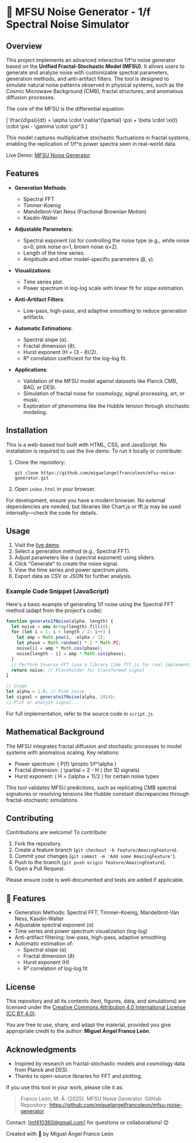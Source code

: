 # 🌌 MFSU Noise Generator - 1/f Spectral Noise Simulator

## Overview

This project implements an advanced interactive 1/f^α noise generator based on the **Unified Fractal-Stochastic Model (MFSU)**. It allows users to generate and analyze noise with customizable spectral parameters, generation methods, and anti-artifact filters. The tool is designed to simulate natural noise patterns observed in physical systems, such as the Cosmic Microwave Background (CMB), fractal structures, and anomalous diffusion processes.

The core of the MFSU is the differential equation:

\[ \frac{d\psi}{dt} = \alpha \cdot \nabla^{\partial} \psi + \beta \cdot \xi(t) \cdot \psi - \gamma \cdot \psi^3 \]

This model captures multiplicative stochastic fluctuations in fractal systems, enabling the replication of 1/f^α power spectra seen in real-world data.

Live Demo: [MFSU Noise Generator](https://miguelangelfrancoleon.github.io/mfsu-noise-generator/)

## Features

- **Generation Methods**:
  - Spectral FFT
  - Timmer-Koenig
  - Mandelbrot-Van Ness (Fractional Brownian Motion)
  - Kasdin-Walter

- **Adjustable Parameters**:
  - Spectral exponent (α) for controlling the noise type (e.g., white noise α=0, pink noise α=1, brown noise α=2).
  - Length of the time series.
  - Amplitude and other model-specific parameters (β, γ).

- **Visualizations**:
  - Time series plot.
  - Power spectrum in log-log scale with linear fit for slope estimation.

- **Anti-Artifact Filters**:
  - Low-pass, high-pass, and adaptive smoothing to reduce generation artifacts.

- **Automatic Estimations**:
  - Spectral slope (α).
  - Fractal dimension (∂).
  - Hurst exponent (H = (3 - ∂)/2).
  - R² correlation coefficient for the log-log fit.

- **Applications**:
  - Validation of the MFSU model against datasets like Planck CMB, BAO, or DESI.
  - Simulation of fractal noise for cosmology, signal processing, art, or music.
  - Exploration of phenomena like the Hubble tension through stochastic modeling.

## Installation

This is a web-based tool built with HTML, CSS, and JavaScript. No installation is required to use the live demo. To run it locally or contribute:

1. Clone the repository:
   ```
   git clone https://github.com/miguelangelfrancoleon/mfsu-noise-generator.git
   ```

2. Open `index.html` in your browser.

For development, ensure you have a modern browser. No external dependencies are needed, but libraries like Chart.js or fft.js may be used internally—check the code for details.

## Usage

1. Visit the [live demo](https://miguelangelfrancoleon.github.io/mfsu-noise-generator/).
2. Select a generation method (e.g., Spectral FFT).
3. Adjust parameters like α (spectral exponent) using sliders.
4. Click "Generate" to create the noise signal.
5. View the time series and power spectrum plots.
6. Export data as CSV or JSON for further analysis.

### Example Code Snippet (JavaScript)

Here's a basic example of generating 1/f noise using the Spectral FFT method (adapt from the project's code):

```javascript
function generate1fNoise(alpha, length) {
  let noise = new Array(length).fill(0);
  for (let i = 1; i < length / 2; i++) {
    let amp = Math.pow(i, -alpha / 2);
    let phase = Math.random() * 2 * Math.PI;
    noise[i] = amp * Math.cos(phase);
    noise[length - i] = amp * Math.sin(phase);
  }
  // Perform Inverse FFT (use a library like fft.js for real implementation)
  return noise; // Placeholder for transformed signal
}

// Usage
let alpha = 1.0; // Pink noise
let signal = generate1fNoise(alpha, 1024);
// Plot or analyze signal...
```

For full implementation, refer to the source code in `script.js`.

## Mathematical Background

The MFSU integrates fractal diffusion and stochastic processes to model systems with anomalous scaling. Key relations:
- Power spectrum: \( P(f) \propto 1/f^\alpha \)
- Fractal dimension: \( \partial = 2 - H \) (for 1D signals)
- Hurst exponent: \( H = (\alpha + 1)/2 \) for certain noise types

This tool validates MFSU predictions, such as replicating CMB spectral signatures or resolving tensions like Hubble constant discrepancies through fractal-stochastic simulations.

## Contributing

Contributions are welcome! To contribute:
1. Fork the repository.
2. Create a feature branch (`git checkout -b feature/AmazingFeature`).
3. Commit your changes (`git commit -m 'Add some AmazingFeature'`).
4. Push to the branch (`git push origin feature/AmazingFeature`).
5. Open a Pull Request.

Please ensure code is well-documented and tests are added if applicable.


## 🔧 Features

- Generation Methods: Spectral FFT, Timmer-Koenig, Mandelbrot-Van Ness, Kasdin-Walter
- Adjustable spectral exponent (α)
- Time series and power spectrum visualization (log-log)
- Anti-artifact filtering: low-pass, high-pass, adaptive smoothing
- Automatic estimation of:
  - Spectral slope (α)
  - Fractal dimension (∂)
  - Hurst exponent (H)
  - R² correlation of log-log fit

## License

This repository and all its contents (text, figures, data, and simulations) are licensed under the [Creative Commons Attribution 4.0 International License (CC BY 4.0)](https://creativecommons.org/licenses/by/4.0/).

You are free to use, share, and adapt the material, provided you give appropriate credit to the author: **Miguel Ángel Franco León**.


## Acknowledgments

- Inspired by research on fractal-stochastic models and cosmology data from Planck and DESI.
- Thanks to open-source libraries for FFT and plotting.

If you use this tool in your work, please cite it as:
> Franco León, M. Á. (2025). MFSU Noise Generator. GitHub Repository: https://github.com/miguelangelfrancoleon/mfsu-noise-generator

Contact: [mf410360@gmail.com] for questions or collaborations! 😊


Created with 💙 by Miguel Ángel Franco León  
